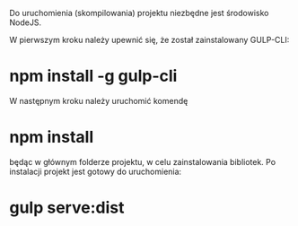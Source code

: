Do uruchomienia (skompilowania) projektu niezbędne jest środowisko NodeJS.

W pierwszym kroku należy upewnić się, że został zainstalowany GULP-CLI:
# npm install -g gulp-cli

W następnym kroku należy uruchomić komendę
# npm install 

będąc w głównym folderze projektu, w celu zainstalowania bibliotek. Po instalacji projekt jest gotowy do uruchomienia:
# gulp serve:dist
